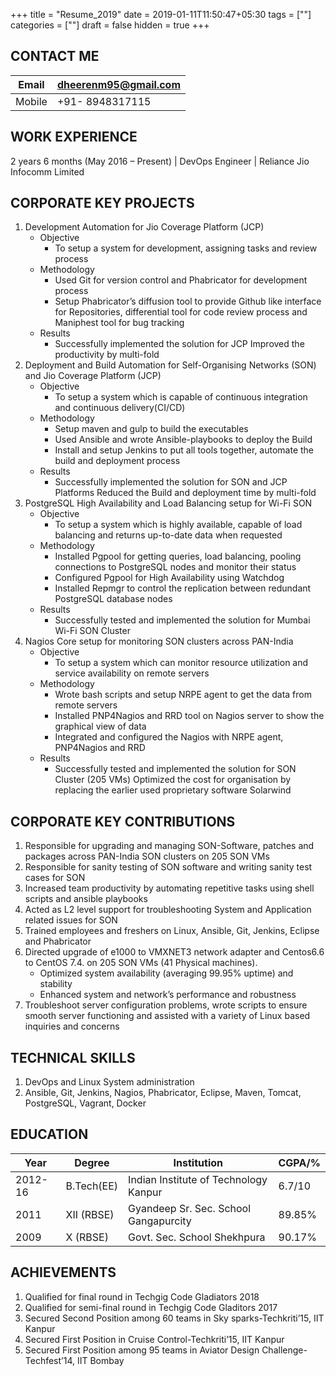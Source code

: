 +++
title = "Resume_2019"
date = 2019-01-11T11:50:47+05:30
tags = [""]
categories = [""]
draft = false
hidden = true
+++

## CONTACT ME

| Email | dheerenm95@gmail.com |
|----  | -------|
| Mobile| +91- 8948317115| 

## WORK EXPERIENCE
2 years 6 months (May 2016 – Present) | DevOps Engineer | Reliance Jio Infocomm Limited

## CORPORATE KEY PROJECTS

1. Development Automation for Jio Coverage Platform (JCP)
	* Objective
		* To setup a system for development, assigning tasks and review process
	* Methodology
		* Used Git for version control and Phabricator for development process
		* Setup Phabricator’s diffusion tool to provide Github like interface for
	Repositories, differential tool for code review process and Maniphest tool
	for bug tracking
	* Results
		* Successfully implemented the solution for JCP
	Improved the productivity by multi-fold
2. Deployment and Build Automation for Self-Organising Networks (SON) and Jio Coverage Platform (JCP)
	* Objective
		* To setup a system which is capable of continuous integration and
	continuous delivery(CI/CD)
	* Methodology
		* Setup maven and gulp to build the executables
		* Used Ansible and wrote Ansible-playbooks to deploy the Build
		* Install and setup Jenkins to put all tools together, automate the build and
		deployment process
	* Results
		* Successfully implemented the solution for SON and JCP Platforms
	Reduced the Build and deployment time by multi-fold
3. PostgreSQL High Availability and Load Balancing setup for Wi-Fi SON
	* Objective
		* To setup a system which is highly available, capable of load balancing and
	returns up-to-date data when requested
	* Methodology
		* Installed Pgpool for getting queries, load balancing, pooling connections to
	PostgreSQL nodes and monitor their status
		* Configured Pgpool for High Availability using Watchdog
		* Installed Repmgr to control the replication between redundant PostgreSQL
	database nodes
	* Results
		* Successfully tested and implemented the solution for Mumbai Wi-Fi SON Cluster
4. Nagios Core setup for monitoring SON clusters across PAN-India
	* Objective
		* To setup a system which can monitor resource utilization and service
	availability on remote servers
	* Methodology
		* Wrote bash scripts and setup NRPE agent to get the data from remote servers
		* Installed PNP4Nagios and RRD tool on Nagios server to show the graphical
	view of data
		* Integrated and configured the Nagios with NRPE agent, PNP4Nagios and RRD
	* Results
		* Successfully tested and implemented the solution for SON Cluster (205 VMs)
	Optimized the cost for organisation by replacing the earlier used proprietary
	software Solarwind

## CORPORATE KEY CONTRIBUTIONS

1. Responsible for upgrading and managing SON-Software, patches and packages across PAN-India SON clusters on 205 SON VMs
2. Responsible for sanity testing of SON software and writing sanity test cases for SON
3. Increased team productivity by automating repetitive tasks using shell scripts and ansible playbooks
4. Acted as L2 level support for troubleshooting System and Application related issues for SON
5. Trained employees and freshers on Linux, Ansible, Git, Jenkins, Eclipse and Phabricator
6. Directed upgrade of e1000 to VMXNET3 network adapter and Centos6.6 to CentOS 7.4. on 205 SON VMs (41
	Physical machines).
	* Optimized system availability (averaging 99.95% uptime) and stability
	* Enhanced system and network’s performance and robustness
7. Troubleshoot server configuration problems, wrote scripts to ensure smooth server functioning and assisted
with a variety of Linux based inquiries and concerns

## TECHNICAL SKILLS

1. DevOps and Linux System administration
2. Ansible, Git, Jenkins, Nagios, Phabricator, Eclipse, Maven, Tomcat, PostgreSQL, Vagrant, Docker

## EDUCATION

<!-- Academic Qualification Table -->

| Year | Degree | Institution | CGPA/% |
|----  | -------| ------------| -------|
| 2012-16 | B.Tech(EE) | Indian Institute of Technology Kanpur |	6.7/10
| 2011 |XII (RBSE) |	Gyandeep Sr. Sec. School Gangapurcity | 89.85%
| 2009 |	X (RBSE) |Govt. Sec. School Shekhpura | 90.17%

## ACHIEVEMENTS
1. Qualified for final round in Techgig Code Gladiators 2018
2. Qualified for semi-final round in Techgig Code Gladitors 2017
3. Secured Second Position among 60 teams in Sky sparks-Techkriti’15, IIT Kanpur
4. Secured First Position in Cruise Control-Techkriti’15, IIT Kanpur
5. Secured First Position among 95 teams in Aviator Design Challenge-Techfest’14, IIT Bombay